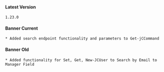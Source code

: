 #### Latest Version

```
1.23.0
```

#### Banner Current

```
* Added search endpoint functionality and parameters to Get-jCCommand
```

#### Banner Old

```
* Added functionality for Set, Get, New-JCUser to Search by Email to Manager Field
```
